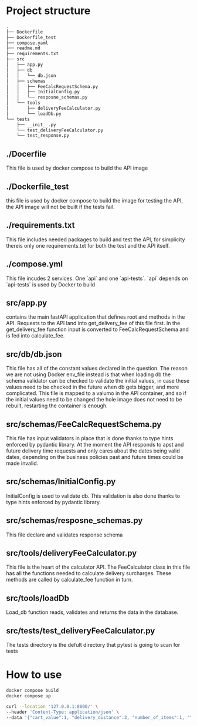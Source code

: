 # Project structure

```bash
.
├── Dockerfile
├── Dockerfile_test
├── compose.yaml
├── readme.md
├── requirements.txt
├── src
│   ├── app.py
│   ├── db
│   │   └── db.json
│   ├── schemas
│   │   ├── FeeCalcRequestSchema.py
│   │   ├── InitialConfig.py
│   │   └── resposne_schemas.py
│   └── tools
│       ├── deliveryFeeCalculator.py
│       └── loadDb.py
└── tests
    ├── __init__.py
    └── test_deliveryFeeCalculator.py
    └── test_response.py
```


## ./Docerfile
This file is used by docker compose to build the API image

## ./Dockerfile_test
this file is used by docker compose to build the image for testing the API, the API image will not be built if the tests fail.

## ./requirements.txt
This file includes needed packages to build and test the API, for simplicity thereis only one requirements.txt for both the test and the API itself.

## ./compose.yml
This file incudes 2 services. One ´api´ and one ´api-tests´. ´api´ depends on ´api-tests´ is used by Docker to build 

## src/app.py
contains the main fastAPI application that defines root and methods in the API. Requests to the API land into get_delivery_fee of this file first. In the get_delivery_fee function input is converted to FeeCalcRequestSchema and is fed into calculate_fee.

## src/db/db.json
This file has all of the constant values declared in the question. The reason we are not using Docker env_file instead is that when loading db the schema validator can be checked to validate the initial values, in case these values need to be checked in the future when db gets bigger, and more complicated. This file is mapped to a valumo in the API container, and so if the initial values need to be changed the hole image does not need to be rebuilt, restarting the container is enough.

## src/schemas/FeeCalcRequestSchema.py
This file has input validators in place that is done thanks to type hints enforced by pydantic library. At the moment the API responds to apst and future delivery time requests and only cares about the dates being valid dates, depending on the business policies past and future times could be made invalid.

## src/schemas/InitialConfig.py
InitialConfig is used to validate db. This validation is also done thanks to type hints enforced by pydantic library.

## src/schemas/resposne_schemas.py
This file declare and validates response schema

## src/tools/deliveryFeeCalculator.py
This file is the heart of the calculator API. The FeeCalculator class in this file has all the functions needed to calculate delivery surcharges. These methods are called by calculate_fee function in turn.

## src/tools/loadDb
Load_db function reads, validates and returns the data in the database.

## src/tests/test_deliveryFeeCalculator.py
The tests directory is the defult directory that pytest is going to scan for tests

# How to use

```bash
docker compose build
docker compose up
```

```bash
curl --location '127.0.0.1:8000/' \
--header 'Content-Type: application/json' \
--data '{"cart_value":1, "delivery_distance":3, "number_of_items":1, "time": "2024-05-22T12:23:04Z"}'
```
